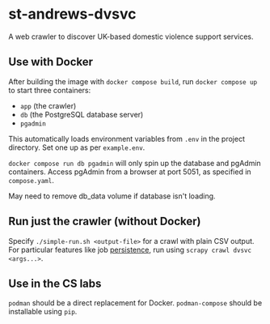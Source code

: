 # st-andrews-dvsvc

A web crawler to discover UK-based domestic violence support services.

## Use with Docker

After building the image with `docker compose build`, run `docker compose up` to start three containers:

* `app` (the crawler)
* `db` (the PostgreSQL database server)
* `pgadmin`

This automatically loads environment variables from `.env` in the project directory. Set one up as per `example.env`.

`docker compose run db pgadmin` will only spin up the database and pgAdmin containers. Access pgAdmin from a browser at port 5051, as specified in `compose.yaml`.

May need to remove db_data volume if database isn't loading.

## Run just the crawler (without Docker)

Specify `./simple-run.sh <output-file>` for a crawl with plain CSV output. For particular features like job [persistence](https://docs.scrapy.org/en/latest/topics/jobs.html), run using `scrapy crawl dvsvc <args...>`.

## Use in the CS labs

`podman` should be a direct replacement for Docker. `podman-compose` should be installable using `pip`.
